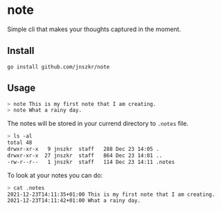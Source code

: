 # note

Simple cli that makes your thoughts captured in the moment.

## Install

```
go install github.com/jnszkr/note
```

## Usage

```bash
> note This is my first note that I am creating.
> note What a rainy day.
```

The notes will be stored in your currend directory to `.notes` file.

```bash
> ls -al
total 48
drwxr-xr-x   9 jnszkr  staff   288 Dec 23 14:05 .
drwxr-xr-x  27 jnszkr  staff   864 Dec 23 14:01 ..
-rw-r--r--   1 jnszkr  staff   114 Dec 23 14:11 .notes
```

To look at your notes you can do:

```bash
> cat .notes
2021-12-23T14:11:35+01:00 This is my first note that I am creating.
2021-12-23T14:11:42+01:00 What a rainy day.
```
